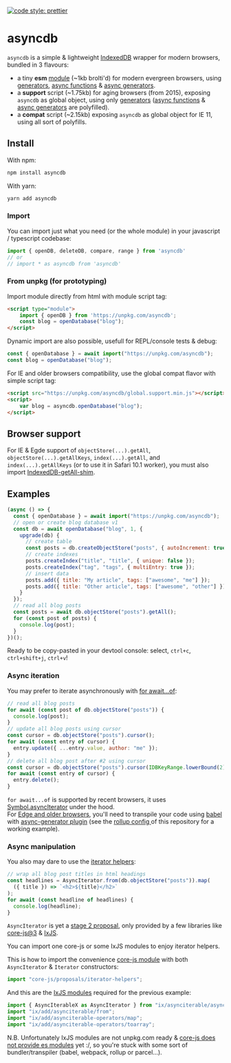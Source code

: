[![code style: prettier](https://img.shields.io/badge/code_style-prettier-ff69b4.svg?style=flat-square)](https://github.com/prettier/prettier)

# asyncdb

`asyncdb` is a simple & lightweight [IndexedDB](https://caniuse.com/#feat=indexeddb2) wrapper for modern browsers, bundled in 3 flavours:

- a tiny **esm** [module](https://caniuse.com/#feat=es6-module) (~1kb brolti'd) for modern evergreen browsers, using [generators](https://caniuse.com/#feat=es6-generators), [async functions](https://caniuse.com/#feat=async-functions) & [async generators](https://caniuse.com/#feat=mdn-javascript_functions_method_definitions_async_generator_methods).
- a **support** script (~1.75kb) for aging browsers (from 2015), exposing `asyncdb` as global object, using only [generators](https://caniuse.com/#feat=es6-generators) ([async functions](https://caniuse.com/#feat=async-functions) & [async generators](https://caniuse.com/#feat=mdn-javascript_functions_method_definitions_async_generator_methods) are polyfilled).
- a **compat** script (~2.15kb) exposing `asyncdb` as global object for IE 11, using all sort of polyfills.

## Install

With npm:

```sh
npm install asyncdb
```

With yarn:

```sh
yarn add asyncdb
```

### Import

You can import just what you need (or the whole module) in your javascript / typescript codebase:

```js
import { openDB, deleteDB, compare, range } from 'asyncdb'
// or
// import * as asyncdb from 'asyncdb'

```

### From unpkg (for prototyping)

Import module directly from html with module script tag:

```html
<script type="module">
	import { openDB } from 'https://unpkg.com/asyncdb';
	const blog = openDatabase("blog");
</script>
```

Dynamic import are also possible, usefull for REPL/console tests & debug:

```js
const { openDatabase } = await import("https://unpkg.com/asyncdb");
const blog = openDatabase("blog");
```

For IE and older browsers compatibility, use the global compat flavor with simple script tag:

```html
<script src="https://unpkg.com/asyncdb/global.support.min.js"></script>
<script>
	var blog = asyncdb.openDatabase("blog");
</script>
```

## Browser support

For IE & Egde support of `objectStore(...).getAll`, `objectStore(...).getAllKeys`, `index(...).getAll`, and `index(...).getAllKeys` (or to use it in Safari 10.1 worker), you must also import [IndexedDB-getAll-shim](https://github.com/dumbmatter/IndexedDB-getAll-shim).

## Examples

```js
(async () => {
  const { openDatabase } = await import("https://unpkg.com/asyncdb");
  // open or create blog database v1
  const db = await openDatabase("blog", 1, {
    upgrade(db) {
      // create table
      const posts = db.createObjectStore("posts", { autoIncrement: true });
      // create indexes
      posts.createIndex("title", "title", { unique: false });
      posts.createIndex("tag", "tags", { multiEntry: true });
      // insert data
      posts.add({ title: "My article", tags: ["awesome", "me"] });
      posts.add({ title: "Other article", tags: ["awesome", "other"] });
    }
  });
  // read all blog posts
  const posts = await db.objectStore("posts").getAll();
  for (const post of posts) {
    console.log(post);
  }
})();
```

Ready to be copy-pasted in your devtool console: select, `ctrl+c`, `ctrl+shift+j`, `ctrl+v`!

### Async iteration

You may prefer to iterate asynchronously with [for await...of](https://developer.mozilla.org/en-US/docs/Web/JavaScript/Reference/Statements/for-await...of):

```js
// read all blog posts
for await (const post of db.objectStore("posts")) {
  console.log(post);
}
// update all blog posts using cursor
const cursor = db.objectStore("posts").cursor();
for await (const entry of cursor) {
  entry.update({ ...entry.value, author: "me" });
}
// delete all blog post after #2 using cursor
const cursor = db.objectStore("posts").cursor(IDBKeyRange.lowerBound(2));
for await (const entry of cursor) {
  entry.delete();
}
```

`for await...of` is supported by recent browsers, it uses [Symbol.asyncIterator](https://caniuse.com/#feat=mdn-javascript_builtins_symbol_asynciterator) under the hood.<br>
For [Edge and older browsers](https://caniuse.com/#feat=mdn-javascript_statements_for_await_of), you'll need to transpile your code using [babel](https://babeljs.io/docs/en/usage#cli-tool) with [async-generator plugin](https://babeljs.io/docs/en/babel-plugin-proposal-async-generator-functions) (see the [rollup config ](rollup.config.js#L38) of this repository for a working example).

### Async manipulation

You also may dare to use the [iterator helpers](https://kangax.github.io/compat-table/esnext/#test-Iterator_Helpers):

```js
// wrap all blog post titles in html headings
const headlines = AsyncIterator.from(db.objectStore("posts")).map(
  ({ title }) => `<h2>${title}</h2>`
);
for await (const headline of headlines) {
  console.log(headline);
}
```

`AsyncIterator` is yet a [stage 2 proposal](https://github.com/tc39/proposal-iterator-helpers), only provided by a few libraries like [core-js@3](https://github.com/zloirock/core-js#iterator-helpers) & [IxJS](https://github.com/ReactiveX/IxJS#asynciterable).

You can import one core-js or some IxJS modules to enjoy iterator helpers.

This is how to import the convenience [core-js module](https://unpkg.com/browse/core-js/proposals/) with both `AsyncIterator` & `Iterator` constructors:

```js
import "core-js/proposals/iterator-helpers";
```

And this are the [IxJS modules](https://unpkg.com/browse/ix/) required for the previous example:

```js
import { AsyncIterableX as AsyncIterator } from "ix/asynciterable/asynciterablex";
import "ix/add/asynciterable/from";
import "ix/add/asynciterable-operators/map";
import "ix/add/asynciterable-operators/toarray";
```

N.B. Unfortunately IxJS modules are not unpkg.com ready & [core-js does not provide es modules](https://github.com/zloirock/core-js/issues/385) yet :/, so you're stuck with some sort of bundler/transpiler (babel, webpack, rollup or parcel...).
